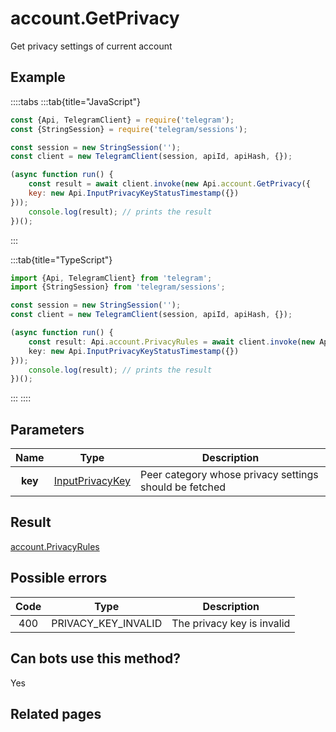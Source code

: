 # account.GetPrivacy

Get privacy settings of current account



## Example

::::tabs
:::tab{title="JavaScript"}
```js
const {Api, TelegramClient} = require('telegram');
const {StringSession} = require('telegram/sessions');

const session = new StringSession('');
const client = new TelegramClient(session, apiId, apiHash, {});

(async function run() {
    const result = await client.invoke(new Api.account.GetPrivacy({
    key: new Api.InputPrivacyKeyStatusTimestamp({})
}));
    console.log(result); // prints the result
})();
```
:::

:::tab{title="TypeScript"}
```ts
import {Api, TelegramClient} from 'telegram';
import {StringSession} from 'telegram/sessions';

const session = new StringSession('');
const client = new TelegramClient(session, apiId, apiHash, {});

(async function run() {
    const result: Api.account.PrivacyRules = await client.invoke(new Api.account.GetPrivacy({
    key: new Api.InputPrivacyKeyStatusTimestamp({})
}));
    console.log(result); // prints the result
})();
```
:::
::::



## Parameters

| Name | Type | Description |
| :--: | ---- | ----------- |
| **key** | [InputPrivacyKey](https://core.telegram.org/type/InputPrivacyKey) | Peer category whose privacy settings should be fetched 


## Result

[account.PrivacyRules](https://core.telegram.org/type/account.PrivacyRules)



## Possible errors

| Code | Type | Description |
| :--: | ---- | ----------- |
| 400 | PRIVACY\_KEY\_INVALID | The privacy key is invalid 


## Can bots use this method?

Yes

## Related pages


